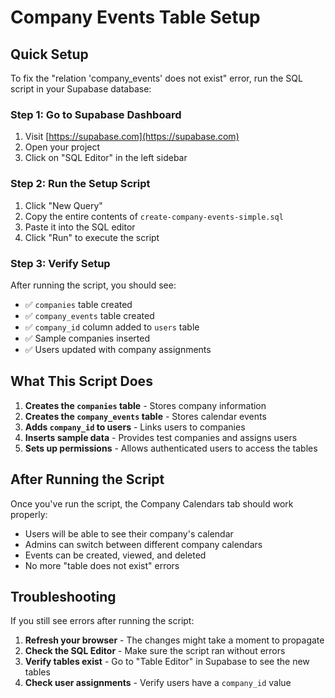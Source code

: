 # Company Events Table Setup

## Quick Setup

To fix the "relation 'company_events' does not exist" error, run the SQL script in your Supabase database:

### Step 1: Go to Supabase Dashboard
1. Visit [https://supabase.com](https://supabase.com)
2. Open your project
3. Click on "SQL Editor" in the left sidebar

### Step 2: Run the Setup Script
1. Click "New Query"
2. Copy the entire contents of `create-company-events-simple.sql`
3. Paste it into the SQL editor
4. Click "Run" to execute the script

### Step 3: Verify Setup
After running the script, you should see:
- ✅ `companies` table created
- ✅ `company_events` table created
- ✅ `company_id` column added to `users` table
- ✅ Sample companies inserted
- ✅ Users updated with company assignments

## What This Script Does

1. **Creates the `companies` table** - Stores company information
2. **Creates the `company_events` table** - Stores calendar events
3. **Adds `company_id` to users** - Links users to companies
4. **Inserts sample data** - Provides test companies and assigns users
5. **Sets up permissions** - Allows authenticated users to access the tables

## After Running the Script

Once you've run the script, the Company Calendars tab should work properly:
- Users will be able to see their company's calendar
- Admins can switch between different company calendars
- Events can be created, viewed, and deleted
- No more "table does not exist" errors

## Troubleshooting

If you still see errors after running the script:
1. **Refresh your browser** - The changes might take a moment to propagate
2. **Check the SQL Editor** - Make sure the script ran without errors
3. **Verify tables exist** - Go to "Table Editor" in Supabase to see the new tables
4. **Check user assignments** - Verify users have a `company_id` value
